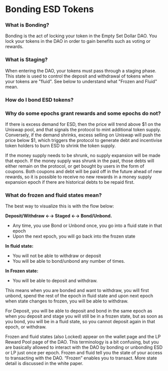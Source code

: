 # Bonding ESD Tokens

### What is Bonding?

Bonding is the act of locking your token in the Empty Set Dollar DAO. You lock your tokens in the DAO in order to gain benefits such as voting or rewards.

### What is Staging?

When entering the DAO, your tokens must pass through a staging phase. This state is used to control the deposit and withdrawal of tokens when your tokens are "fluid". See below to understand what "Frozen and Fluid" mean.

### How do I bond ESD tokens?

### Why do some epochs grant rewards and some epochs do not?

If there is excess demand for ESD, then the price will trend above \$1 on the Uniswap pool, and that signals the protocol to mint additional token supply. Conversely, if the demand shrinks, excess selling on Uniswap will push the price below $1, which triggers the protocol to generate debt and incentivise token holders to burn ESD to shrink the token supply.

If the money supply needs to be shrunk, no supply expansion will be made that epoch. If the money supply was shrunk in the past, those debts will either remain on the protocol, or get bought by users in the form of coupons. Both coupons and debt will be paid off in the future ahead of new rewards, so it is possible to receive no new rewards in a money supply expansion epoch if there are historical debts to be repaid first.

### What do frozen and fluid states mean?

The best way to visualize this is with the flow below:

**Deposit/Withdraw ←→ Staged ←→ Bond/Unbond.**

- Any time, you use Bond or Unbond once, you go into a fluid state in that epoch
- Upon the next epoch, you will go back into the frozen state

**In fluid state:**

- You will not be able to withdraw or deposit
- You will be able to bond/unbond any number of times.

**In Frozen state:**

- You will be able to deposit and withdraw.

This means when you are bonded and want to withdraw, you will first unbond, spend the rest of the epoch in fluid state and upon next epoch when state changes to frozen, you will be able to withdraw.

For Deposit, you will be able to deposit and bond in the same epoch as when you deposit and stage you will still be in a frozen state, but as soon as you bond, you will be in a fluid state, so you cannot deposit again in that epoch, or withdraw.


Frozen and fluid states (also Locked) appear on the wallet page and the LP Reward Pool page of the DAO.  This terminology is a bit confusing, but you are basically allowed to interact with the DAO by bonding or unbonding ESD or LP just once per epoch.  Frozen and fluid tell you the state of your access to transacting with the DAO.  “Frozen” enables you to transact.  More state detail is discussed in the white paper.